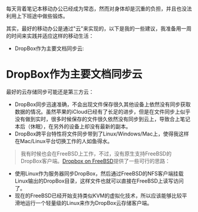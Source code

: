 每天背着笔记本移动办公已经成为常态，然而对身体却是沉重的负担，并且也没法利用上下班途中做些锻炼。

其实，最好的移动办公是通过"云"来实现的，以下是我的一些建议，我准备用一周的时间来实践并适应这样的移动生活：

* DropBox作为主要文档同步云: 

# DropBox作为主要文档同步云

最好的云存储同步可能还是第三方云：

* DropBox同步迅速准确，不会出现文件保存很久其他设备上依然没有同步获取数据的情况。虽然苹果的iCloud已经有了长足的进步，但是在文件同步上似乎没有做到实时，很多时候保存的文件很久依然没有同步到云上，导致合上笔记本后（休眠），在另外的设备上却没有最新的副本。
* DropBox跨平台特性将文件同步带到了Linux/Windows/Mac上，使得我这样在Mac/Linux平台切换工作的人如鱼得水。

> 我有时候也会在FreeBSD上工作，不过，没有原生支持FreeBSD的DropBox客户端。[Dropbox on FreeBSD](https://icesquare.com/wordpress/dropbox-with-freebsd/)提供了一些可行的思路：
  * 使用Linux作为服务器同步DropBox，然后通过FreeBSD的NFS客户端挂载Linux输出的DropBox目录，这样文件也就可以直接在FreeBSD上读写访问了。
  * 现在的FreeBSD已经开始支持类似KVM的虚拟化技术，所以应该能够比较平滑地运行一个轻量级的Linux来作为DropBox云存储客户端。